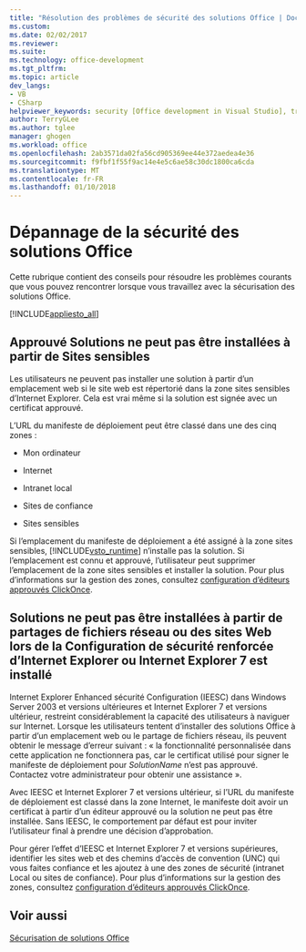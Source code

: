 ```yaml
---
title: "Résolution des problèmes de sécurité des solutions Office | Documents Microsoft"
ms.custom: 
ms.date: 02/02/2017
ms.reviewer: 
ms.suite: 
ms.technology: office-development
ms.tgt_pltfrm: 
ms.topic: article
dev_langs:
- VB
- CSharp
helpviewer_keywords: security [Office development in Visual Studio], troubleshooting
author: TerryGLee
ms.author: tglee
manager: ghogen
ms.workload: office
ms.openlocfilehash: 2ab3571da02fa56cd905369ee44e372aedea4e36
ms.sourcegitcommit: f9fbf1f55f9ac14e4e5c6ae58c30dc1800ca6cda
ms.translationtype: MT
ms.contentlocale: fr-FR
ms.lasthandoff: 01/10/2018
---
```

# <a name="troubleshooting-office-solution-security"></a>Dépannage de la sécurité des solutions Office
  Cette rubrique contient des conseils pour résoudre les problèmes courants que vous pouvez rencontrer lorsque vous travaillez avec la sécurisation des solutions Office.  
  
 [!INCLUDE[appliesto_all](../vsto/includes/appliesto-all-md.md)]  
  
## <a name="trusted-solutions-cannot-be-installed-from-restricted-sites"></a>Approuvé Solutions ne peut pas être installées à partir de Sites sensibles  
 Les utilisateurs ne peuvent pas installer une solution à partir d’un emplacement web si le site web est répertorié dans la zone sites sensibles d’Internet Explorer. Cela est vrai même si la solution est signée avec un certificat approuvé.  
  
 L’URL du manifeste de déploiement peut être classé dans une des cinq zones :  
  
-   Mon ordinateur  
  
-   Internet  
  
-   Intranet local  
  
-   Sites de confiance  
  
-   Sites sensibles  
  
 Si l’emplacement du manifeste de déploiement a été assigné à la zone sites sensibles, [!INCLUDE[vsto_runtime](../vsto/includes/vsto-runtime-md.md)] n’installe pas la solution. Si l’emplacement est connu et approuvé, l’utilisateur peut supprimer l’emplacement de la zone sites sensibles et installer la solution. Pour plus d’informations sur la gestion des zones, consultez [configuration d’éditeurs approuvés ClickOnce](http://go.microsoft.com/fwlink/?LinkId=94774).  
  
## <a name="solutions-cannot-be-installed-from-network-file-shares-or-web-locations-when-internet-explorer-enhanced-security-configuration-or-internet-explorer-7-is-installed"></a>Solutions ne peut pas être installées à partir de partages de fichiers réseau ou des sites Web lors de la Configuration de sécurité renforcée d’Internet Explorer ou Internet Explorer 7 est installé  
 Internet Explorer Enhanced sécurité Configuration (IEESC) dans Windows Server 2003 et versions ultérieures et Internet Explorer 7 et versions ultérieur, restreint considérablement la capacité des utilisateurs à naviguer sur Internet. Lorsque les utilisateurs tentent d’installer des solutions Office à partir d’un emplacement web ou le partage de fichiers réseau, ils peuvent obtenir le message d’erreur suivant : « la fonctionnalité personnalisée dans cette application ne fonctionnera pas, car le certificat utilisé pour signer le manifeste de déploiement pour *SolutionName* n’est pas approuvé. Contactez votre administrateur pour obtenir une assistance ».  
  
 Avec IEESC et Internet Explorer 7 et versions ultérieur, si l’URL du manifeste de déploiement est classé dans la zone Internet, le manifeste doit avoir un certificat à partir d’un éditeur approuvé ou la solution ne peut pas être installée. Sans IEESC, le comportement par défaut est pour inviter l’utilisateur final à prendre une décision d’approbation.  
  
 Pour gérer l’effet d’IEESC et Internet Explorer 7 et versions supérieures, identifier les sites web et des chemins d’accès de convention (UNC) qui vous faites confiance et les ajoutez à une des zones de sécurité (intranet Local ou sites de confiance). Pour plus d’informations sur la gestion des zones, consultez [configuration d’éditeurs approuvés ClickOnce](http://go.microsoft.com/fwlink/?LinkId=94774).  
  
## <a name="see-also"></a>Voir aussi  
 [Sécurisation de solutions Office](../vsto/securing-office-solutions.md)  
  
  